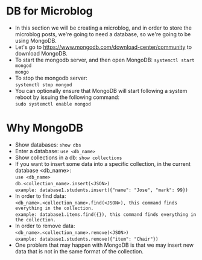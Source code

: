 # DB for Microblog
* In this section we will be creating a microblog, and in order to store the microblog posts, we're going to need a database, so we're going to be using MongoDB.
* Let's go to https://www.mongodb.com/download-center/community to download MongoDB.
* To start the mongodb server, and then open MongoDB:
```systemctl start mongod```  
```mongo```
* To stop the mongodb server:  
```systemctl stop mongod``` 
* You can optionally ensure that MongoDB will start following a system reboot by issuing the following command:  
```sudo systemctl enable mongod```
# Why MongoDB  
* Show databases: ```show dbs```
* Enter a database: ```use <db_name>```
* Show collections in a db: ```show collections```
* If you want to insert some data into a specific collection, in the current database \<db_name\>:  
```use <db_name>```  
```db.<collection_name>.insert(<JSON>)```  
```example: database1.students.insert({"name": "Jose", "mark": 99})```
* In order to find data:  
```<db_name>.<collection_name>.find(<JSON>), this command finds everything in the collection.```  
```example: database1.items.find({}), this command finds everything in the collection.```
* In order to remove data:  
```<db_name>.<collection_name>.remove(<JSON>)```  
```example: database1.students.remove({"item": "Chair"})```
* One problem that may happen with MongoDB is that we may insert new data that is not in the same format of the collection.